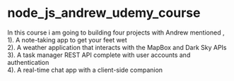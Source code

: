 # node_js_andrew_udemy_course
In this course i am going to building four projects with Andrew mentioned ,  
1). A note-taking app to get your feet wet  
2). A weather application that interacts with the MapBox and Dark Sky APIs  
3). A task manager REST API complete with user accounts and authentication  
4). A real-time chat app with a client-side companion
